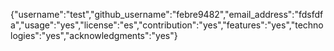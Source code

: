 {"username":"test","github_username":"febre9482","email_address":"fdsfdfa","usage":"yes","license":"es","contribution":"yes","features":"yes","technologies":"yes","acknowledgments":"yes"}